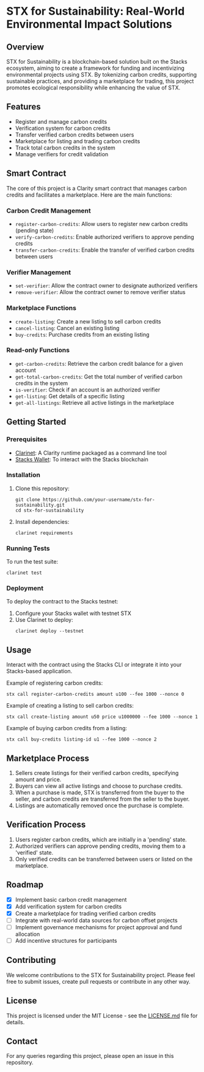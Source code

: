 # STX for Sustainability: Real-World Environmental Impact Solutions

## Overview

STX for Sustainability is a blockchain-based solution built on the Stacks ecosystem, aiming to create a framework for funding and incentivizing environmental projects using STX. By tokenizing carbon credits, supporting sustainable practices, and providing a marketplace for trading, this project promotes ecological responsibility while enhancing the value of STX.

## Features

- Register and manage carbon credits
- Verification system for carbon credits
- Transfer verified carbon credits between users
- Marketplace for listing and trading carbon credits
- Track total carbon credits in the system
- Manage verifiers for credit validation

## Smart Contract

The core of this project is a Clarity smart contract that manages carbon credits and facilitates a marketplace. Here are the main functions:

### Carbon Credit Management
- `register-carbon-credits`: Allow users to register new carbon credits (pending state)
- `verify-carbon-credits`: Enable authorized verifiers to approve pending credits
- `transfer-carbon-credits`: Enable the transfer of verified carbon credits between users

### Verifier Management
- `set-verifier`: Allow the contract owner to designate authorized verifiers
- `remove-verifier`: Allow the contract owner to remove verifier status

### Marketplace Functions
- `create-listing`: Create a new listing to sell carbon credits
- `cancel-listing`: Cancel an existing listing
- `buy-credits`: Purchase credits from an existing listing

### Read-only Functions
- `get-carbon-credits`: Retrieve the carbon credit balance for a given account
- `get-total-carbon-credits`: Get the total number of verified carbon credits in the system
- `is-verifier`: Check if an account is an authorized verifier
- `get-listing`: Get details of a specific listing
- `get-all-listings`: Retrieve all active listings in the marketplace

## Getting Started

### Prerequisites

- [Clarinet](https://github.com/hirosystems/clarinet): A Clarity runtime packaged as a command line tool
- [Stacks Wallet](https://www.hiro.so/wallet): To interact with the Stacks blockchain

### Installation

1. Clone this repository:
   ```
   git clone https://github.com/your-username/stx-for-sustainability.git
   cd stx-for-sustainability
   ```

2. Install dependencies:
   ```
   clarinet requirements
   ```

### Running Tests

To run the test suite:

```
clarinet test
```

### Deployment

To deploy the contract to the Stacks testnet:

1. Configure your Stacks wallet with testnet STX
2. Use Clarinet to deploy:
   ```
   clarinet deploy --testnet
   ```

## Usage

Interact with the contract using the Stacks CLI or integrate it into your Stacks-based application.

Example of registering carbon credits:

```
stx call register-carbon-credits amount u100 --fee 1000 --nonce 0
```

Example of creating a listing to sell carbon credits:

```
stx call create-listing amount u50 price u1000000 --fee 1000 --nonce 1
```

Example of buying carbon credits from a listing:

```
stx call buy-credits listing-id u1 --fee 1000 --nonce 2
```

## Marketplace Process

1. Sellers create listings for their verified carbon credits, specifying amount and price.
2. Buyers can view all active listings and choose to purchase credits.
3. When a purchase is made, STX is transferred from the buyer to the seller, and carbon credits are transferred from the seller to the buyer.
4. Listings are automatically removed once the purchase is complete.

## Verification Process

1. Users register carbon credits, which are initially in a 'pending' state.
2. Authorized verifiers can approve pending credits, moving them to a 'verified' state.
3. Only verified credits can be transferred between users or listed on the marketplace.

## Roadmap

- [x] Implement basic carbon credit management
- [x] Add verification system for carbon credits
- [x] Create a marketplace for trading verified carbon credits
- [ ] Integrate with real-world data sources for carbon offset projects
- [ ] Implement governance mechanisms for project approval and fund allocation
- [ ] Add incentive structures for participants

## Contributing

We welcome contributions to the STX for Sustainability project. Please feel free to submit issues, create pull requests or contribute in any other way.

## License

This project is licensed under the MIT License - see the [LICENSE.md](LICENSE.md) file for details.

## Contact

For any queries regarding this project, please open an issue in this repository.